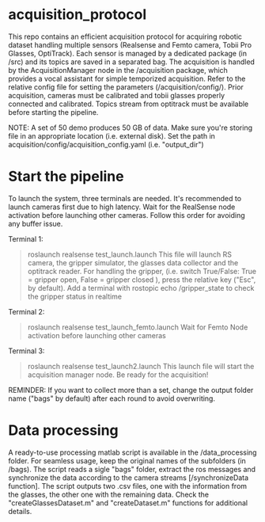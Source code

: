 # acquisition_protocol
This repo contains an efficient acquisition protocol for acquiring robotic dataset handling multiple sensors (Realsense and Femto camera, Tobii Pro Glasses, OptiTrack). 
Each sensor is managed by a dedicated package (in /src) and its topics are saved in a separated bag. 
The acquisition is handled by the AcquisitionManager node in the /acquisition package, which provides a vocal assistant for simple temporized acquisition. 
Refer to the relative config file for setting the parameters (/acquisition/config/). 
Prior acquisition, cameras must be calibrated and tobii glasses properly connected and calibrated. 
Topics stream from optitrack must be available before starting the pipeline.

NOTE: A set of 50 demo produces 50 GB of data. Make sure you're storing file in an appropriate location (i.e. external disk). Set the path in acquisition/config/acquisition_config.yaml  (i.e. "output_dir")

# Start the pipeline
To launch the system, three terminals are needed. 
It's recommended to launch cameras first due to high latency. Wait for the RealSense node activation before launching other cameras.
Follow this order for avoiding any buffer issue. 

Terminal 1: 
> roslaunch realsense test_launch.launch 
This file will launch RS camera, the gripper simulator, the glasses data collector and the optitrack reader.
For handling the gripper, (i.e. switch True/False: True = gripper open, False = gripper closed ), press the relative key ("Esc", by default).
Add a terminal with rostopic echo /gripper_state to check the gripper status in realtime

Terminal 2: 
> roslaunch realsense test_launch_femto.launch 
Wait for Femto Node activation before launching other cameras

Terminal 3: 
> roslaunch realsense test_launch2.launch 
This launch file will start the acquisition manager node. Be ready for the acquisition!

REMINDER: If you want to collect more than a set, change the output folder name ("bags" by default) after each round to avoid overwriting. 

# Data processing
A ready-to-use processing matlab script is available in the /data_processing folder. For seamless usage, keep the original names of the subfolders (in /bags). The script reads a sigle "bags" folder, extract the ros messages and synchronize the data according to the camera streams [/synchronizeData function].
The script outputs two .csv files, one with the information from the glasses, the other one with the remaining data. 
Check the "createGlassesDataset.m" and "createDataset.m" functions for additional details. 







